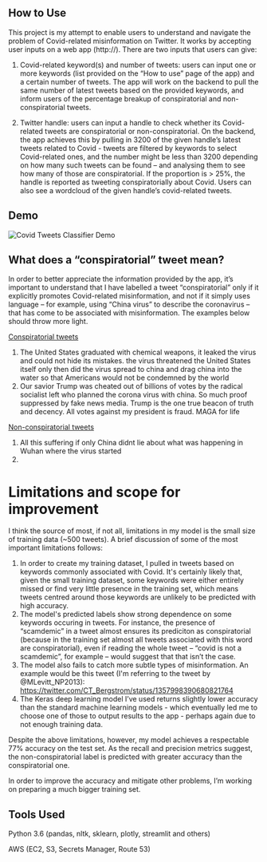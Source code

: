 ## How to Use

This project is my attempt to enable users to understand and navigate the problem of Covid-related misinformation on Twitter. It works by accepting user inputs on a web app (http://). There are two inputs that users can give:

1. Covid-related keyword(s) and number of tweets: users can input one or more keywords (list provided on the “How to use” page of the app) and a certain number of tweets. The app will work on the backend to pull the same number of latest tweets based on the provided keywords, and inform users of the percentage breakup of conspiratorial and non-conspiratorial tweets. 

2. Twitter handle: users can input a handle to check whether its Covid-related tweets are conspiratorial or non-conspiratorial. On the backend, the app achieves this by pulling in 3200 of the given handle’s latest tweets related to Covid - tweets are filtered by keywords to select Covid-related ones, and the number might be less than 3200 depending on how many such tweets can be found – and analysing them to see how many of those are conspiratorial. If the proportion is > 25%, the handle is reported as tweeting conspiratorially about Covid. Users can also see a wordcloud of the given handle’s covid-related tweets.

## Demo
![Covid Tweets Classifier Demo](https://media.giphy.com/media/mYauDeX8UYa63XsKvc/giphy.gif)


## What does a “conspiratorial” tweet mean?

In order to better appreciate the information provided by the app, it’s important to understand that I have labelled a tweet “conspiratorial” only if it explicitly promotes Covid-related misinformation, and not if it simply uses language – for example, using “China virus” to describe the coronavirus – that has come to be associated with misinformation. The examples below should throw more light.

<ins>Conspiratorial tweets</ins>
1. The United States graduated with chemical weapons, it leaked the virus and could not hide its mistakes. the virus threatened the United States itself only then did the virus spread to china and drag china into the water so that Americans would not be condemned by the world
2. Our savior Trump was cheated out of billions of votes by the radical socialist left who planned the corona virus with china. So much proof suppressed by fake news media. Trump is the one true beacon of truth and decency. All votes against my president is fraud. MAGA for life

<ins>Non-conspiratorial tweets</ins>
1. All this suffering if only China didnt lie about what was happening in Wuhan where the virus started
2. 

# Limitations and scope for improvement

I think the source of most, if not all, limitations in my model is the small size of training data (~500 tweets). A brief discussion of some of the most important limitations follows:

1. In order to create my training dataset, I pulled in tweets based on keywords commonly associated with Covid. It's certainly likely that, given the small training dataset, some keywords were either entirely missed or find very little presence in the training set, which means tweets centred around those keywords are unlikely to be predicted with high accuracy.
2. The model's predicted labels show strong dependence on some keywords occuring in tweets. For instance, the presence of “scamdemic” in a tweet almost ensures its prediciton as conspiratorial (because in the training set almost all tweets associated with this word are conspiratorial), even if reading the whole tweet – “covid is not a scamdemic”, for example – would suggest that that isn’t the case.
3. The model also fails to catch more subtle types of misinformation. An example would be this tweet (I'm referring to the tweet by @MLevitt_NP2013): https://twitter.com/CT_Bergstrom/status/1357998390680821764
4. The Keras deep learning model I’ve used returns slightly lower accuracy than the standard machine learning models - which eventually led me to choose one of those to output results to the app - perhaps again due to not enough training data.

Despite the above limitations, however, my model achieves a respectable 77% accuracy on the test set. As the recall and precision metrics suggest, the non-conspiratorial label is predicted with greater accuracy than the conspiratorial one.

In order to improve the accuracy and mitigate other problems, I’m working on preparing a much bigger training set.

## Tools Used

Python 3.6 (pandas, nltk, sklearn, plotly, streamlit and others)

AWS (EC2, S3, Secrets Manager, Route 53)

